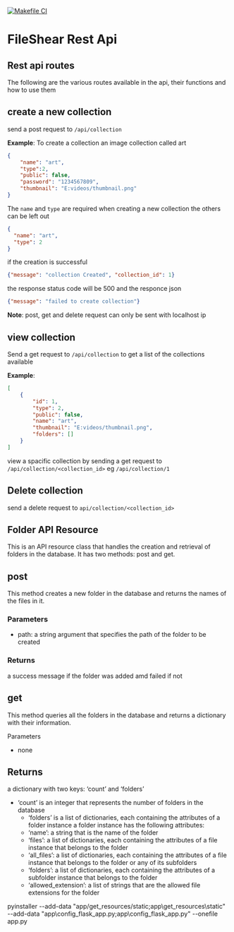 [![Makefile CI](https://github.com/ivan-tana/fileshear-server/actions/workflows/makefile.yml/badge.svg)](https://github.com/ivan-tana/fileshear-server/actions/workflows/makefile.yml)

# FileShear Rest Api

## Rest api routes

The following are the various routes available in the api, their functions and how to use them

## create a new collection
send a post request to `/api/collection`

**Example**: To create a collection an image collection called art 
```json
{
    "name": "art",
    "type":2,
    "public": false,
    "password": "1234567809",
    "thumbnail": "E:videos/thumbnail.png"
}
```

The `name` and `type` are required when creating a new collection the others can be left out
```json
{
  "name": "art",
  "type": 2
}
```
if the creation is successful 
```json
{"message": "collection Created", "collection_id": 1}
```
the response status code will be 500 and the responce json
```json
{"message": "failed to create collection"} 
```

**Note**: post, get and delete request can only be sent with localhost ip

## view collection
Send a get request to `/api/collection` to get a list of the collections available

**Example**: 

```json
[
    {
        "id": 1,
        "type": 2,
        "public": false,
        "name": "art",
        "thumbnail": "E:videos/thumbnail.png",
        "folders": []
    }
]

```

view a spacific collection by sending a get request to `/api/collection/<collection_id>` eg `/api/collection/1`

## Delete collection
send a delete request to `api/collection/<collection_id>`

## Folder API Resource
This is an API resource class that handles the creation and retrieval of folders in the database. It has two methods: post and get.

## post
This method creates a new folder in the database and returns the names of the files in it.

### Parameters
- path: a string argument that specifies the path of the folder to be created
### Returns
a success message if the folder was added amd failed if not
## get
This method queries all the folders in the database and returns a dictionary with their information.

Parameters
- none
## Returns
a dictionary with two keys: ‘count’ and ‘folders’

- ‘count’ is an integer that represents the number of folders in the database
  - ‘folders’ is a list of dictionaries, each containing the attributes of a folder instance
  a folder instance has the following attributes:
  - ‘name’: a string that is the name of the folder
  - ‘files’: a list of dictionaries, each containing the attributes of a file instance that belongs to the folder
  - ‘all_files’: a list of dictionaries, each containing the attributes of a file instance that belongs to the folder or any of its subfolders
  - ‘folders’: a list of dictionaries, each containing the attributes of a subfolder instance that belongs to the folder
  - ‘allowed_extension’: a list of strings that are the allowed file extensions for the folder

pyinstaller  --add-data "app/get_resources/static;app\get_resources\static" --add-data "app\config_flask_app.py;app\config_flask_app.py" --onefile app.py